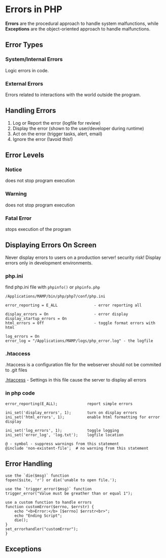 # Errors in PHP
**Errors** are the procedural approach to handle system malfunctions, while
**Exceptions** are the object-oriented approach to handle malfunctions.

## Error Types
### System/Internal Errors
Logic errors in code.

### External Errors
Errors related to interactions with the world outside the program.


## Handling Errors
1. Log or Report the error (logfile for review)
2. Display the error (shown to the user/developer during runtime)
3. Act on the error (trigger tasks, alert, email)
4. Ignore the error (!avoid this!)


## Error Levels
### Notice
does not stop program execution

### Warning
does not stop program execution

### Fatal Error
stops execution of the program


## Displaying Errors On Screen
Never display errors to users on a production server! security risk!
Display errors only in development environments.

### php.ini
find php.ini file with `phpinfo()` or `phpinfo.php`

    /Applications/MAMP/bin/php/php7/conf/php.ini

    error_reporting = E_ALL                - error reporting all

    display_errors = On                    - error display
    display_startup_errors = On
    html_errors = Off                      - toggle format errors with html

    log_errors = On
    error_log = "/Applications/MAMP/logs/php_error.log" - the logfile


### .htaccess
.htaccess is a configuration file for the webserver
should not be commited to .git files

[.htaccess](.htaccess) - Settings in this file cause the server to display all
errors

### in php code
    error_reporting(E_ALL);             report simple errors

    ini_set('display_errors', 1);       turn on display errors
    ini_set('html_errors', 1);          enable html formatting for error display

    ini_set('log_errors', 1);           toggle logging
    ini_set('error_log', 'log.txt');    logfile location

    @ - symbol - suppress warnings from this statement
    @include 'non-existent-file';  # no warning from this statement


## Error Handling
    use the `die($msg)` function
    fopen($site, 'r') or die('unable to open file.');

    use the `trigger_error($msg)` function
    trigger_error("Value must be greather than or equal 1");

    use a custom function to handle errors
    function customError($errno, $errstr) {
        echo "<b>Error:</b> [$errno] $errstr<br>";
        echo "Ending Script";
        die();
    }
    set_errorhandler("customError");
    }


## Exceptions
